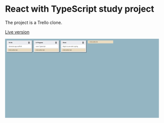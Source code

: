 # React with TypeScript study project

The project is a Trello clone.

[Live version](https://treb0ry.github.io/trello-clone/)

![PrintScreen](printscreen.png)
